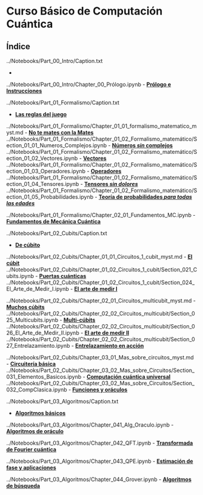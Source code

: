 # Curso Básico de Computación Cuántica
## Índice

../Notebooks/Part_00_Intro/Caption.txt
- **[](../Notebooks/Part_00_Intro)**

../Notebooks/Part_00_Intro/Chapter_00_Prólogo.ipynb
    - **[Prólogo e Instrucciones](../Notebooks/Part_00_Intro/Chapter_00_Prólogo.ipynb)**

../Notebooks/Part_01_Formalismo/Caption.txt
- **[Las reglas del juego](../Notebooks/Part_01_Formalismo)**

../Notebooks/Part_01_Formalismo/Chapter_01_01_formalismo_matematico_myst.md
    - **[No te mates con la Mates](../Notebooks/Part_01_Formalismo/Chapter_01_01_formalismo_matematico_myst.md)**
../Notebooks/Part_01_Formalismo/Chapter_01_02_Formalismo_matemático/Section_01_01_Numeros_Complejos.ipynb
        - **[Números *sin* complejos](../Notebooks/Part_01_Formalismo/Chapter_01_02_Formalismo_matemático/Section_01_01_Numeros_Complejos.ipynb)**
../Notebooks/Part_01_Formalismo/Chapter_01_02_Formalismo_matemático/Section_01_02_Vectores.ipynb
        - **[Vectores ](../Notebooks/Part_01_Formalismo/Chapter_01_02_Formalismo_matemático/Section_01_02_Vectores.ipynb)**
../Notebooks/Part_01_Formalismo/Chapter_01_02_Formalismo_matemático/Section_01_03_Operadores.ipynb
        - **[Operadores](../Notebooks/Part_01_Formalismo/Chapter_01_02_Formalismo_matemático/Section_01_03_Operadores.ipynb)**
../Notebooks/Part_01_Formalismo/Chapter_01_02_Formalismo_matemático/Section_01_04_Tensores.ipynb
        - **[Tensores *sin dolores*](../Notebooks/Part_01_Formalismo/Chapter_01_02_Formalismo_matemático/Section_01_04_Tensores.ipynb)**
../Notebooks/Part_01_Formalismo/Chapter_01_02_Formalismo_matemático/Section_01_05_Probabilidades.ipynb
        - **[Teoría de probabilidades *para todas las edades*](../Notebooks/Part_01_Formalismo/Chapter_01_02_Formalismo_matemático/Section_01_05_Probabilidades.ipynb)**

../Notebooks/Part_01_Formalismo/Chapter_02_01_Fundamentos_MC.ipynb
    - **[Fundamentos de Mecánica Cuántica ](../Notebooks/Part_01_Formalismo/Chapter_02_01_Fundamentos_MC.ipynb)**

../Notebooks/Part_02_Cubits/Caption.txt
- **[De cúbito](../Notebooks/Part_02_Cubits)**

../Notebooks/Part_02_Cubits/Chapter_01_01_Circuitos_1_cubit_myst.md
    - **[El cúbit](../Notebooks/Part_02_Cubits/Chapter_01_01_Circuitos_1_cubit_myst.md)**
../Notebooks/Part_02_Cubits/Chapter_01_02_Circuitos_1_cubit/Section_021_Cubits.ipynb
        - **[Puertas cuánticas](../Notebooks/Part_02_Cubits/Chapter_01_02_Circuitos_1_cubit/Section_021_Cubits.ipynb)**
../Notebooks/Part_02_Cubits/Chapter_01_02_Circuitos_1_cubit/Section_024_El_Arte_de_Medir_I.ipynb
        - **[El arte de medir I](../Notebooks/Part_02_Cubits/Chapter_01_02_Circuitos_1_cubit/Section_024_El_Arte_de_Medir_I.ipynb)**

../Notebooks/Part_02_Cubits/Chapter_02_01_Circuitos_multicubit_myst.md
    - **[Muchos cúbits](../Notebooks/Part_02_Cubits/Chapter_02_01_Circuitos_multicubit_myst.md)**
../Notebooks/Part_02_Cubits/Chapter_02_02_Circuitos_multicubit/Section_025_Multicubits.ipynb
        - **[Multi-cúbits](../Notebooks/Part_02_Cubits/Chapter_02_02_Circuitos_multicubit/Section_025_Multicubits.ipynb)**
../Notebooks/Part_02_Cubits/Chapter_02_02_Circuitos_multicubit/Section_026_El_Arte_de_Medir_II.ipynb
        - **[El arte de medir II](../Notebooks/Part_02_Cubits/Chapter_02_02_Circuitos_multicubit/Section_026_El_Arte_de_Medir_II.ipynb)**
../Notebooks/Part_02_Cubits/Chapter_02_02_Circuitos_multicubit/Section_027_Entrelazamiento.ipynb
        - **[Entrelazamiento en acción](../Notebooks/Part_02_Cubits/Chapter_02_02_Circuitos_multicubit/Section_027_Entrelazamiento.ipynb)**

../Notebooks/Part_02_Cubits/Chapter_03_01_Mas_sobre_circuitos_myst.md
    - **[Circuitería básica](../Notebooks/Part_02_Cubits/Chapter_03_01_Mas_sobre_circuitos_myst.md)**
../Notebooks/Part_02_Cubits/Chapter_03_02_Mas_sobre_Circuitos/Section_031_Elementos_Basicos.ipynb
        - **[Computación cuántica universal](../Notebooks/Part_02_Cubits/Chapter_03_02_Mas_sobre_Circuitos/Section_031_Elementos_Basicos.ipynb)**
../Notebooks/Part_02_Cubits/Chapter_03_02_Mas_sobre_Circuitos/Section_032_CompClasica.ipynb
        - **[Funciones y oráculos ](../Notebooks/Part_02_Cubits/Chapter_03_02_Mas_sobre_Circuitos/Section_032_CompClasica.ipynb)**

../Notebooks/Part_03_Algoritmos/Caption.txt
- **[Algoritmos básicos](../Notebooks/Part_03_Algoritmos)**

../Notebooks/Part_03_Algoritmos/Chapter_041_Alg_Oraculo.ipynb
    - **[Algoritmos de oráculo](../Notebooks/Part_03_Algoritmos/Chapter_041_Alg_Oraculo.ipynb)**

../Notebooks/Part_03_Algoritmos/Chapter_042_QFT.ipynb
    - **[Transformada de Fourier cuántica ](../Notebooks/Part_03_Algoritmos/Chapter_042_QFT.ipynb)**

../Notebooks/Part_03_Algoritmos/Chapter_043_QPE.ipynb
    - **[Estimación de fase y aplicaciones](../Notebooks/Part_03_Algoritmos/Chapter_043_QPE.ipynb)**

../Notebooks/Part_03_Algoritmos/Chapter_044_Grover.ipynb
    - **[Algoritmos de búsqueda](../Notebooks/Part_03_Algoritmos/Chapter_044_Grover.ipynb)**
